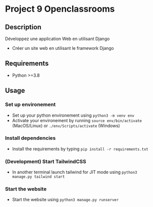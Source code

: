 # Project 9 Openclassrooms
## Description
Développez une application Web en utilisant Django
- Créer un site web en utilisant le framework Django
## Requirements
- Python >=3.8
## Usage
### Set up environement
- Set up your python environement using `python3 -m venv env`
- Activate your environement by running `source env/bin/activate` (MacOS/Linux) or `./env/Scripts/activate` (Windows)
### Install dependencies
- Install the requirements by typing `pip install -r requirements.txt`
### (Development) Start TailwindCSS
- In another terminal launch tailwind for JIT mode using `python3 manage.py tailwind start`
### Start the website
- Start the website using `python3 manage.py runserver`
